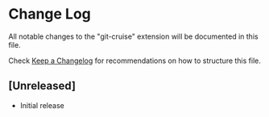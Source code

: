 # Change Log

All notable changes to the "git-cruise" extension will be documented in this file.

Check [Keep a Changelog](http://keepachangelog.com/) for recommendations on how to structure this file.

## [Unreleased]

- Initial release